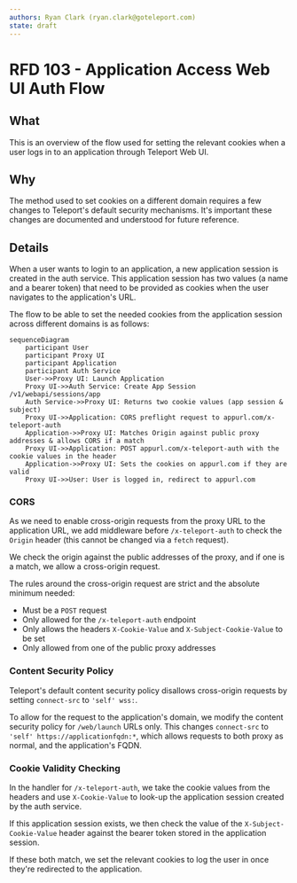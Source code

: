 ```yaml
---
authors: Ryan Clark (ryan.clark@goteleport.com)
state: draft
---
```


# RFD 103 - Application Access Web UI Auth Flow

## What

This is an overview of the flow used for setting the relevant cookies when a user logs in to an 
application through Teleport Web UI.

## Why

The method used to set cookies on a different domain requires a few changes to Teleport's default security 
mechanisms. It's important these changes are documented and understood for future reference.

## Details

When a user wants to login to an application, a new application session is created in
the auth service. This application session has two values (a name and a bearer token) that need to be provided 
as cookies when the user navigates to the application's URL.

The flow to be able to set the needed cookies from the application session across different domains is
as follows:

```mermaid
sequenceDiagram
    participant User
    participant Proxy UI
    participant Application
    participant Auth Service
    User->>Proxy UI: Launch Application
    Proxy UI->>Auth Service: Create App Session /v1/webapi/sessions/app
    Auth Service->>Proxy UI: Returns two cookie values (app session & subject)
    Proxy UI->>Application: CORS preflight request to appurl.com/x-teleport-auth
    Application->>Proxy UI: Matches Origin against public proxy addresses & allows CORS if a match
    Proxy UI->>Application: POST appurl.com/x-teleport-auth with the cookie values in the header
    Application->>Proxy UI: Sets the cookies on appurl.com if they are valid
    Proxy UI->>User: User is logged in, redirect to appurl.com
```

### CORS

As we need to enable cross-origin requests from the proxy URL to the application URL, we add middleware
before `/x-teleport-auth` to check the `Origin` header (this cannot be changed via a `fetch` request).

We check the origin against the public addresses of the proxy, and if one is a match, we allow a cross-origin 
request.

The rules around the cross-origin request are strict and the absolute minimum needed:

- Must be a `POST` request
- Only allowed for the `/x-teleport-auth` endpoint
- Only allows the headers `X-Cookie-Value` and `X-Subject-Cookie-Value` to be set
- Only allowed from one of the public proxy addresses

### Content Security Policy

Teleport's default content security policy disallows cross-origin requests by setting `connect-src` to `'self' wss:`. 

To allow for the request to the application's domain, we modify the content security policy for `/web/launch` URLs
only. This changes `connect-src` to `'self' https://applicationfqdn:*`, which allows requests to both proxy as 
normal, and the application's FQDN.

### Cookie Validity Checking

In the handler for `/x-teleport-auth`, we take the cookie values from the headers and use `X-Cookie-Value` to 
look-up the application session created by the auth service.

If this application session exists, we then check the value of the `X-Subject-Cookie-Value` header against the
bearer token stored in the application session.

If these both match, we set the relevant cookies to log the user in once they're redirected to the application.
